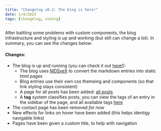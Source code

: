 ```yaml
---
title: "Changelog v0.2: The blog is here!"
date: 1/4/2023
tags: [changelog, coding]
---
```


After battling some problems with custom components, the blog infrastructure and styling is up and working (but still can change a lot). In summary, you can see the changes below:

#### Changes:

- The blog is up and running (you can check it out [here!](/blog)):
    -   The blog uses [MDSveX](https://mdsvex.com/) to convert the markdown entries into static html pages
    -   Blog entries use their own css themeing and components (so that link styling stays consistent)
    -   A page for all posts has been added: [all posts](/blog/posts)
    -   A **tag** system classifies posts, you can view the tags of an entry in the sidebar of the page, and all available tags [here](/blog/tags)
- The contact page has been removed *for now*
- New effects for links on hover have been added (this helps identigy navigable links)
- Pages have been given a custom title, to help with navigation
